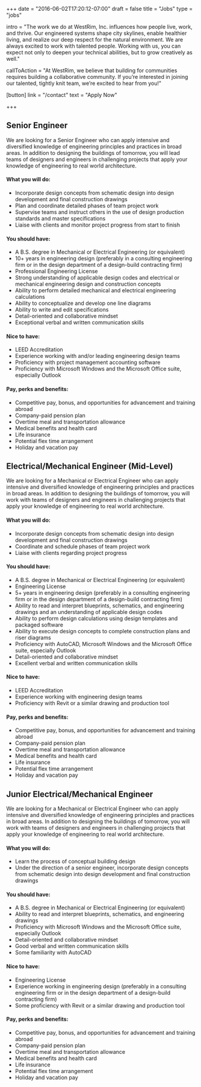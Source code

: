 +++
date = "2016-06-02T17:20:12-07:00"
draft = false
title = "Jobs"
type = "jobs"

intro = "The work we do at WestRim, Inc. influences how people live, work, and thrive. Our engineered systems shape city skylines, enable healthier living, and realize our deep respect for the natural environment. We are always excited to work with talented people. Working with us, you can expect not only to deepen your technical abilities, but to grow creatively as well."

callToAction = "At WestRim, we believe that building for communities requires building a collaborative community. If you’re interested in joining our talented, tightly knit team, we’re excited to hear from you!"

[button]
	link = "/contact"
	text = "Apply Now"

+++

## Senior Engineer  

We are looking for a Senior Engineer who can apply intensive and diversified knowledge of engineering principles and practices in broad areas. In addition to designing the buildings of tomorrow, you will lead teams of designers and engineers in challenging projects that apply your knowledge of engineering to real world architecture. 

#### What you will do: 

* Incorporate design concepts from schematic design into design development and final construction drawings 
* Plan and coordinate detailed phases of team project work 
* Supervise teams and instruct others in the use of design production standards and master specifications 
* Liaise with clients and monitor project progress from start to finish 

#### You should have: 

* A B.S. degree in Mechanical or Electrical Engineering (or equivalent) 
* 10+ years in engineering design (preferably in a consulting engineering firm or in the design department of a design-build contracting firm) 
* Professional Engineering License 
* Strong understanding of applicable design codes and electrical or mechanical engineering design and construction concepts 
* Ability to perform detailed mechanical and electrical engineering calculations   
* Ability to conceptualize and develop one line diagrams 
* Ability to write and edit specifications  
* Detail-oriented and collaborative mindset 
* Exceptional verbal and written communication skills 

#### Nice to have: 

* LEED Accreditation 
* Experience working with and/or leading engineering design teams 
* Proficiency with project management accounting software 
* Proficiency with Microsoft Windows and the Microsoft Office suite, especially Outlook 

#### Pay, perks and benefits: 

* Competitive pay, bonus, and opportunities for advancement and training abroad 
* Company-paid pension plan 
* Overtime meal and transportation allowance 
* Medical benefits and health card 
* Life insurance 
* Potential flex time arrangement 
* Holiday and vacation pay 
 

## Electrical/Mechanical Engineer (Mid-Level)  

We are looking for a Mechanical or Electrical Engineer who can apply intensive and diversified knowledge of engineering principles and practices in broad areas. In addition to designing the buildings of tomorrow, you will work with teams of designers and engineers in challenging projects that apply your knowledge of engineering to real world architecture. 

#### What you will do: 

* Incorporate design concepts from schematic design into design development and final construction drawings 
* Coordinate and schedule phases of team project work 
* Liaise with clients regarding project progress 

#### You should have: 

* A B.S. degree in Mechanical or Electrical Engineering (or equivalent) 
* Engineering License 
* 5+ years in engineering design (preferably in a consulting engineering firm or in the design department of a design-build contracting firm) 
* Ability to read and interpret blueprints, schematics, and engineering drawings and an understanding of applicable design codes 
* Ability to perform design calculations using design templates and packaged software 
* Ability to execute design concepts to complete construction plans and riser diagrams   
* Proficiency with AutoCAD, Microsoft Windows and the Microsoft Office suite, especially Outlook 
* Detail-oriented and collaborative mindset 
* Excellent verbal and written communication skills 

#### Nice to have: 

* LEED Accreditation 
* Experience working with engineering design teams 
* Proficiency with Revit or a similar drawing and production tool 

#### Pay, perks and benefits: 

* Competitive pay, bonus, and opportunities for advancement and training abroad 
* Company-paid pension plan 
* Overtime meal and transportation allowance 
* Medical benefits and health card 
* Life insurance 
* Potential flex time arrangement 
* Holiday and vacation pay 


## Junior Electrical/Mechanical Engineer 

We are looking for a Mechanical or Electrical Engineer who can apply intensive and diversified knowledge of engineering principles and practices in broad areas. In addition to designing the buildings of tomorrow, you will work with teams of designers and engineers in challenging projects that apply your knowledge of engineering to real world architecture. 

#### What you will do: 

* Learn the process of conceptual building design 
* Under the direction of a senior engineer, incorporate design concepts from schematic design into design development and final construction drawings 

#### You should have: 

* A B.S. degree in Mechanical or Electrical Engineering (or equivalent) 
* Ability to read and interpret blueprints, schematics, and engineering drawings 
* Proficiency with Microsoft Windows and the Microsoft Office suite, especially Outlook 
* Detail-oriented and collaborative mindset 
* Good verbal and written communication skills 
* Some familiarity with AutoCAD 

#### Nice to have: 

* Engineering License 
* Experience working in engineering design (preferably in a consulting engineering firm or in the design department of a design-build contracting firm) 
* Some proficiency with Revit or a similar drawing and production tool 

#### Pay, perks and benefits: 

* Competitive pay, bonus, and opportunities for advancement and training abroad 
* Company-paid pension plan 
* Overtime meal and transportation allowance 
* Medical benefits and health card 
* Life insurance 
* Potential flex time arrangement 
* Holiday and vacation pay 
 